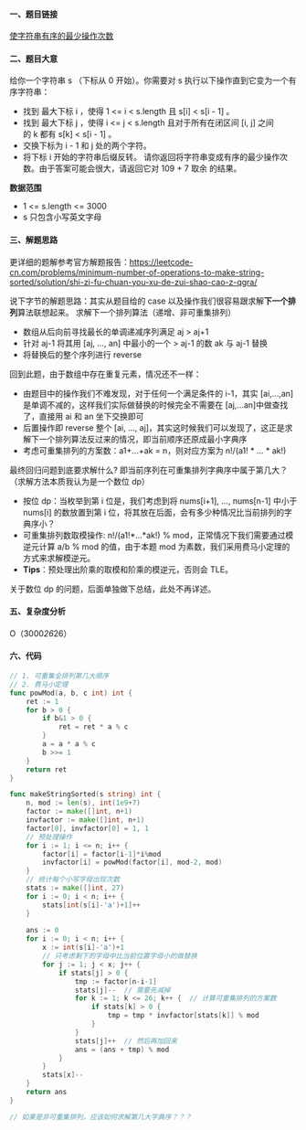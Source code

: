 #### 一、题目链接
[使字符串有序的最少操作次数](https://leetcode-cn.com/problems/minimum-number-of-operations-to-make-string-sorted/)
#### 二、题目大意
给你一个字符串 s （下标从 0 开始）。你需要对 s 执行以下操作直到它变为一个有序字符串：
- 找到 最大下标 i ，使得 1 <= i < s.length 且 s[i] < s[i - 1] 。
- 找到 最大下标 j ，使得 i <= j < s.length 且对于所有在闭区间 [i, j] 之间的 k 都有 s[k] < s[i - 1] 。
- 交换下标为 i - 1​​​​ 和 j​​​​ 处的两个字符。
- 将下标 i 开始的字符串后缀反转。
  请你返回将字符串变成有序的最少操作次数。由于答案可能会很大，请返回它对 109 + 7 取余 的结果。

**数据范围**
- 1 <= s.length <= 3000
- s​ 只包含小写英文字母

#### 三、解题思路
更详细的题解参考官方解题报告：https://leetcode-cn.com/problems/minimum-number-of-operations-to-make-string-sorted/solution/shi-zi-fu-chuan-you-xu-de-zui-shao-cao-z-qgra/

说下字节的解题思路：其实从题目给的 case 以及操作我们很容易跟求解**下一个排列**算法联想起来。
求解下一个排列算法（递增、非可重集排列）
- 数组从后向前寻找最长的单调递减序列满足 aj > aj+1
- 针对 aj-1 将其用 [aj, ..., an] 中最小的一个 > aj-1 的数 ak 与 aj-1 替换
- 将替换后的整个序列进行 reverse

回到此题，由于数组中存在重复元素，情况还不一样：
- 由题目中的操作我们不难发现，对于任何一个满足条件的 i-1，其实 [ai,...,an] 是单调不减的，这样我们实际做替换的时候完全不需要在 [aj,...an]中做查找了，直接用 ai 和 an 坐下交换即可
- 后置操作即 reverse 整个 [ai, ..., aj]，其实这时候我们可以发现了，这正是求解下一个排列算法反过来的情况，即当前顺序还原成最小字典序
- 考虑可重集排列的方案数：a1+...+ak = n，则对应方案为 n!/(a1! * ... * ak!)

最终回归问题到底要求解什么? 即当前序列在可重集排列字典序中属于第几大？（求解方法本质我认为是一个数位 dp）
- 按位 dp：当枚举到第 i 位是，我们考虑到将 nums[i+1], ..., nums[n-1] 中小于 nums[i] 的数放置到第 i 位，将其放在后面，会有多少种情况比当前排列的字典序小？
- 可重集排列数取模操作: n!/(a1!*...*ak!) % mod，正常情况下我们需要通过模逆元计算 a/b % mod 的值，由于本题 mod 为素数，我们采用费马小定理的方式来求解模逆元。
- **Tips**：预处理出阶乘的取模和阶乘的模逆元，否则会 TLE。

关于数位 dp 的问题，后面单独做下总结，此处不再详述。

#### 五、复杂度分析
O（3000*26*26）

#### 六、代码
```go
// 1. 可重集全排列第几大顺序
// 2. 费马小定理
func powMod(a, b, c int) int {
    ret := 1
    for b > 0 {
        if b&1 > 0 {
            ret = ret * a % c
        }
        a = a * a % c
        b >>= 1
    }
    return ret
}

func makeStringSorted(s string) int {
    n, mod := len(s), int(1e9+7)
    factor := make([]int, n+1)
    invfactor := make([]int, n+1)
    factor[0], invfactor[0] = 1, 1
    // 预处理操作
    for i := 1; i <= n; i++ {
        factor[i] = factor[i-1]*i%mod
        invfactor[i] = powMod(factor[i], mod-2, mod)
    }
    // 统计每个小写字母出现次数
    stats := make([]int, 27)
    for i := 0; i < n; i++ {
        stats[int(s[i]-'a')+1]++
    }
    
    ans := 0
    for i := 0; i < n; i++ {
        x := int(s[i]-'a')+1
        // 只考虑剩下的字母中比当前位置字母小的做替换
        for j := 1; j < x; j++ {
            if stats[j] > 0 {
                tmp := factor[n-i-1]
                stats[j]--  // 需要先减掉
                for k := 1; k <= 26; k++ {  // 计算可重集排列的方案数
                    if stats[k] > 0 {
                        tmp = tmp * invfactor[stats[k]] % mod
                    }
                }
                stats[j]++  // 然后再加回来
                ans = (ans + tmp) % mod
            }
        }
        stats[x]--
    }
    return ans
}

// 如果是非可重集排列，应该如何求解第几大字典序？？？
```